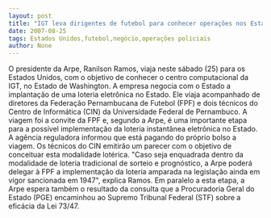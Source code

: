 ```yaml
---
layout: post
title: "IGT leva dirigentes de futebol para conhecer operações nos Estados Unidos. Ranilson analisa negócio in loco"
date: 2007-08-25
tags: Estados Unidos,futebol,negócio,operações policiais
author: None
---
```

O presidente da Arpe, Ranilson Ramos, viaja neste s&aacute;bado (25) para os Estados Unidos, com o objetivo de conhecer o centro computacional da IGT, no Estado de Washington. A empresa negocia com o Estado a implanta&ccedil;&atilde;o de uma loteria eletr&ocirc;nica no Estado.
Ele viaja acompanhado de diretores da Federa&ccedil;&atilde;o Pernambucana de Futebol (FPF) e dois t&eacute;cnicos do Centro de Inform&aacute;tica (CIN) da Universidade Federal de Pernambuco. 
A viagem foi a convite da FPF e, segundo a Arpe, &eacute; uma importante etapa para a poss&iacute;vel implementa&ccedil;&atilde;o da loteria instant&acirc;nea eletr&ocirc;nica no Estado. A ag&ecirc;ncia reguladora informou que est&aacute; pagando do pr&oacute;prio bolso a viagem.
Os t&eacute;cnicos do CIN emitir&atilde;o um parecer com o objetivo de conceituar esta modalidade lot&eacute;rica. 
&quot;Caso seja enquadrada dentro da modalidade de loteria tradicional de sorteio e progn&oacute;stico, a Arpe poder&aacute; delegar &agrave; FPF a implementa&ccedil;&atilde;o da loteria amparada na legisla&ccedil;&atilde;o ainda em vigor sancionada em 1947&quot;, explica Ramos. 
Em paralelo a esta etapa, a Arpe espera tamb&eacute;m o resultado da consulta que a Procuradoria Geral do Estado (PGE) encaminhou ao Supremo Tribunal Federal (STF) sobre a efic&aacute;cia da Lei 73/47.  